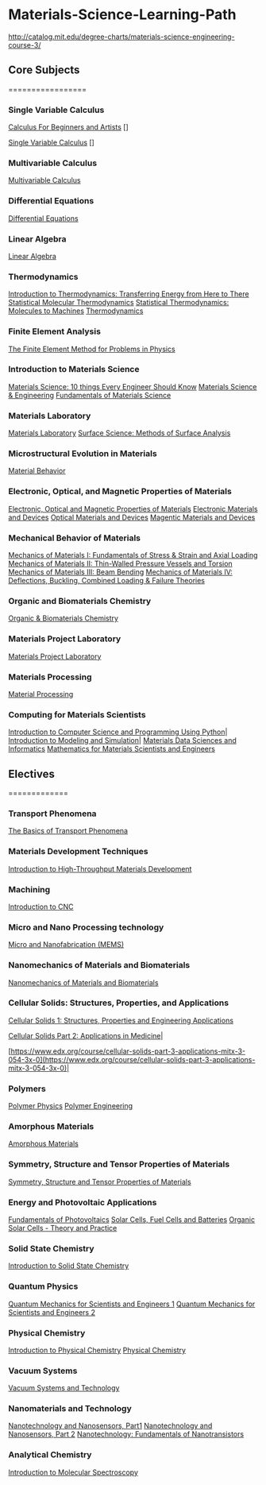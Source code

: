 # Materials-Science-Learning-Path
http://catalog.mit.edu/degree-charts/materials-science-engineering-course-3/

## Core Subjects
=================

### Single Variable Calculus
[Calculus For Beginners and Artists](http://www-math.mit.edu/~djk/calculus_beginners/) []

[Single Variable Calculus](https://ocw.mit.edu/courses/mathematics/18-01sc-single-variable-calculus-fall-2010/) []

### Multivariable Calculus
[Multivariable Calculus](https://ocw.mit.edu/courses/mathematics/18-02sc-multivariable-calculus-fall-2010/)

### Differential Equations
[Differential Equations](https://ocw.mit.edu/courses/mathematics/18-03sc-differential-equations-fall-2011/)

### Linear Algebra
[Linear Algebra](https://ocw.mit.edu/courses/mathematics/18-06sc-linear-algebra-fall-2011/)

### Thermodynamics
[Introduction to Thermodynamics: Transferring Energy from Here to There](https://www.coursera.org/learn/thermodynamics-intro)
[Statistical Molecular Thermodynamics](https://www.coursera.org/learn/statistical-thermodynamics)
[Statistical Thermodynamics: Molecules to Machines](https://www.coursera.org/learn/statistical-thermodynamics-cm)
[Thermodynamics](https://www.edx.org/course/thermodynamics-iitbombayx-me209-1x-1#!)

### Finite Element Analysis
[The Finite Element Method for Problems in Physics](https://www.coursera.org/learn/finite-element-method)

### Introduction to Materials Science
[Materials Science: 10 things Every Engineer Should Know](https://www.coursera.org/learn/materials-science)
[Materials Science & Engineering](https://www.edx.org/course/materials-science-engineering-misisx-mse1x#!)
[Fundamentals of Materials Science](https://ocw.mit.edu/courses/materials-science-and-engineering/3-012-fundamentals-of-materials-science-fall-2005/)

### Materials Laboratory
[Materials Laboratory](https://ocw.mit.edu/courses/materials-science-and-engineering/3-014-materials-laboratory-fall-2006/)
[Surface Science: Methods of Surface Analysis](https://www.edx.org/course/surface-science-methods-surface-analysis-mephix-mephi006x#!)

### Microstructural Evolution in Materials
[Material Behavior](https://www.coursera.org/learn/material-behavior)

### Electronic, Optical, and Magnetic Properties of Materials
[Electronic, Optical and Magnetic Properties of Materials](https://ocw.mit.edu/courses/materials-science-and-engineering/3-024-electronic-optical-and-magnetic-properties-of-materials-spring-2013/)
[Electronic Materials and Devices](https://www.edx.org/course/electronic-materials-devices-mitx-3-15-1x-0)
[Optical Materials and Devices](https://www.edx.org/course/optical-materials-devices-mitx-3-15-2x-0#!)
[Magentic Materials and Devices](https://www.edx.org/course/magnetic-materials-devices-mitx-3-15-3x-0#!)

### Mechanical Behavior of Materials
[Mechanics of Materials I: Fundamentals of Stress & Strain and Axial Loading](https://www.coursera.org/learn/mechanics-1)
[Mechanics of Materials II: Thin-Walled Pressure Vessels and Torsion](https://www.coursera.org/learn/mechanics2)
[Mechanics of Materials III: Beam Bending](https://www.coursera.org/learn/beam-bending)
[Mechanics of Materials IV: Deflections, Buckling, Combined Loading & Failure Theories](https://www.coursera.org/learn/materials-structures)

### Organic and Biomaterials Chemistry
[Organic & Biomaterials Chemistry](https://ocw.mit.edu/courses/materials-science-and-engineering/3-034-organic-biomaterials-chemistry-fall-2005/)

### Materials Project Laboratory 
[Materials Project Laboratory](https://ocw.mit.edu/courses/materials-science-and-engineering/3-042-materials-project-laboratory-spring-2008/index.htm)

### Materials Processing 
[Material Processing](https://www.coursera.org/learn/material-science-engineering)

### Computing for Materials Scientists
[Introduction to Computer Science and Programming Using Python](https://www.edx.org/course/introduction-computer-science-mitx-6-00-1x-11)|
[Introduction to Modeling and Simulation](https://ocw.mit.edu/courses/materials-science-and-engineering/3-021j-introduction-to-modeling-and-simulation-spring-2012/index.htm)|
[Materials Data Sciences and Informatics](https://www.coursera.org/learn/material-informatics)
[Mathematics for Materials Scientists and Engineers](https://ocw.mit.edu/courses/materials-science-and-engineering/3-016-mathematics-for-materials-scientists-and-engineers-fall-2005/index.htm)





## Electives
=============
### Transport Phenomena
[The Basics of Transport Phenomena](https://www.edx.org/course/basics-transport-phenomena-delftx-tp101x-1)

### Materials Development Techniques
[Introduction to High-Throughput Materials Development](https://www.coursera.org/learn/high-throughput)

### Machining
[Introduction to CNC](https://www.edx.org/course/introduction-computer-numerical-control-tenarisuniversity-cnc101x#!)

### Micro and Nano Processing technology
[Micro and Nanofabrication (MEMS)](https://www.edx.org/course/micro-nanofabrication-mems-epflx-memsx-0#!)

### Nanomechanics of Materials and Biomaterials
[Nanomechanics of Materials and Biomaterials](https://ocw.mit.edu/courses/materials-science-and-engineering/3-052-nanomechanics-of-materials-and-biomaterials-spring-2007/)

### Cellular Solids: Structures, Properties, and Applications
[Cellular Solids 1: Structures, Properties and Engineering Applications](https://www.edx.org/course/cellular-solids-1-structures-properties-mitx-3-054-1x-0)

[Cellular Solids Part 2: Applications in Medicine](https://www.edx.org/course/cellular-solids-part-2-applications-mitx-3-054-2x-0)|

[https://www.edx.org/course/cellular-solids-part-3-applications-mitx-3-054-3x-0](https://www.edx.org/course/cellular-solids-part-3-applications-mitx-3-054-3x-0)|

### Polymers
[Polymer Physics](https://ocw.mit.edu/courses/materials-science-and-engineering/3-063-polymer-physics-spring-2007/)
[Polymer Engineering](https://ocw.mit.edu/courses/materials-science-and-engineering/3-064-polymer-engineering-fall-2003/)

### Amorphous Materials
[Amorphous Materials](https://ocw.mit.edu/courses/materials-science-and-engineering/3-071-amorphous-materials-fall-2015/)

### Symmetry, Structure and Tensor Properties of Materials
[Symmetry, Structure and Tensor Properties of Materials](https://www.edx.org/course/symmetry-structure-tensor-properties-mitx-3-072x#!)

### Energy and Photovoltaic Applications
[Fundamentals of Photovoltaics](https://ocw.mit.edu/courses/mechanical-engineering/2-627-fundamentals-of-photovoltaics-fall-2013/)
[Solar Cells, Fuel Cells and Batteries](https://lagunita.stanford.edu/courses/Engineering/Solar/Fall2013/about)
[Organic Solar Cells - Theory and Practice](https://www.coursera.org/learn/solar-cell)

### Solid State Chemistry
[Introduction to Solid State Chemistry](https://www.edx.org/course/introduction-solid-state-chemistry-mitx-3-091x-5)

### Quantum Physics
[Quantum Mechanics for Scientists and Engineers 1](https://lagunita.stanford.edu/courses/course-v1:Engineering+QMSE01+Fall2016/about)
[Quantum Mechanics for Scientists and Engineers 2](https://lagunita.stanford.edu/courses/course-v1:Engineering+QMSE02+Winter2017/about)

### Physical Chemistry
[Introduction to Physical Chemistry](https://www.coursera.org/learn/physical-chemistry)
[Physical Chemistry](https://ocw.mit.edu/courses/chemistry/5-61-physical-chemistry-fall-2013/)

### Vacuum Systems
[Vacuum Systems and Technology](https://www.edx.org/course/vacuum-systems-technology-mephix-mephi004x)

### Nanomaterials and Technology
[Nanotechnology and Nanosensors, Part1](https://www.coursera.org/learn/nanotechnology1)
[Nanotechnology and Nanosensors, Part 2](https://www.coursera.org/learn/nanotechnology2)
[Nanotechnology: Fundamentals of Nanotransistors](https://www.edx.org/course/nanotechnology-fundamentals-purduex-nano530x)

### Analytical Chemistry
[Introduction to Molecular Spectroscopy](https://www.coursera.org/learn/spectroscopy)



